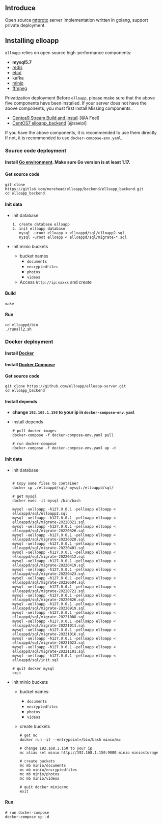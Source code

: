 ## Introduce
Open source [mtproto](https://core.telegram.org/mtproto) server implementation written in golang, support private deployment.

## Installing elloapp 
`elloapp` relies on open source high-performance components: 

- **mysql5.7**
- [redis](https://redis.io/)
- [etcd](https://etcd.io/)
- [kafka](https://kafka.apache.org/quickstart)
- [minio](https://docs.min.io/docs/minio-quickstart-guide.html#GNU/Linux)
- [ffmpeg](https://www.johnvansickle.com/ffmpeg/)

Privatization deployment Before `elloapp`, please make sure that the above five components have been installed. If your server does not have the above components, you must first install Missing components. 

- [Centos9 Stream Build and Install](docs/install-centos-9.md) [@A Feel]
- [CentOS7 elloapp_backend](docs/install-centos-7.md) [@saeipi]

If you have the above components, it is recommended to use them directly. If not, it is recommended to use `docker-compose-env.yaml`.


### Source code deployment
#### Install [Go environment](https://go.dev/doc/install). Make sure Go version is at least 1.17.


#### Get source code　

```
git clone https://gitlab.com/merehead/elloapp/backend/elloapp_backend.git
cd elloapp_backend
```

#### Init data
- init database

	```
	1. create database elloapp
	2. init elloapp database
	   mysql -uroot elloapp < elloappd/sql/elloapp2.sql
	   mysql -uroot elloapp < elloappd/sql/migrate-*.sql
	```

- init minio buckets
	- bucket names
	  - `documents`
	  - `encryptedfiles`
	  - `photos`
	  - `videos`
	- Access `http://ip:xxxxx` and create


#### Build
	
```
make
```

#### Run

```
cd elloappd/bin
./runall2.sh
```

### Docker deployment
#### Install [Docker](https://docs.docker.com/get-docker/)

#### Install [Docker Compose](https://docs.docker.com/compose/install/)

#### Get source code

```
git clone https://github.com/elloapp/elloapp-server.git
cd elloapp_backend
```

#### Install depends
- **change `192.168.1.150` to your ip in `docker-compose-env.yaml`**
- install depends

  ```
  # pull docker images
  docker-compose -f docker-compose-env.yaml pull
  
  # run docker-compose
  docker-compose -f docker-compose-env.yaml up -d
  ```
  
#### Init data
- init database

  ```

  # Copy some files to container
  docker cp ./elloappd/sql/ mysql:/elloappd/sql/

  # get mysql
  docker exec -it mysql /bin/bash
  
  mysql -uelloapp -h127.0.0.1 -pelloapp elloapp < elloappd/sql/elloapp2.sql
  mysql -uelloapp -h127.0.0.1 -pelloapp elloapp < elloappd/sql/migrate-20220321.sql
  mysql -uelloapp -h127.0.0.1 -pelloapp elloapp < elloappd/sql/migrate-20220326.sql
  mysql -uelloapp -h127.0.0.1 -pelloapp elloapp < elloappd/sql/migrate-20220328.sql
  mysql -uelloapp -h127.0.0.1 -pelloapp elloapp < elloappd/sql/migrate-20220401.sql
  mysql -uelloapp -h127.0.0.1 -pelloapp elloapp < elloappd/sql/migrate-20220412.sql
  mysql -uelloapp -h127.0.0.1 -pelloapp elloapp < elloappd/sql/migrate-20220419.sql
  mysql -uelloapp -h127.0.0.1 -pelloapp elloapp < elloappd/sql/migrate-20220423.sql
  mysql -uelloapp -h127.0.0.1 -pelloapp elloapp < elloappd/sql/migrate-20220504.sql
  mysql -uelloapp -h127.0.0.1 -pelloapp elloapp < elloappd/sql/migrate-20220721.sql
  mysql -uelloapp -h127.0.0.1 -pelloapp elloapp < elloappd/sql/migrate-20220826.sql
  mysql -uelloapp -h127.0.0.1 -pelloapp elloapp < elloappd/sql/migrate-20220919.sql
  mysql -uelloapp -h127.0.0.1 -pelloapp elloapp < elloappd/sql/migrate-20221008.sql
  mysql -uelloapp -h127.0.0.1 -pelloapp elloapp < elloappd/sql/migrate-20221011.sql
  mysql -uelloapp -h127.0.0.1 -pelloapp elloapp < elloappd/sql/migrate-20221016.sql
  mysql -uelloapp -h127.0.0.1 -pelloapp elloapp < elloappd/sql/migrate-20221023.sql
  mysql -uelloapp -h127.0.0.1 -pelloapp elloapp < elloappd/sql/migrate-20221101.sql
  mysql -uelloapp -h127.0.0.1 -pelloapp elloapp < elloappd/sql/init.sql
  
  # quit docker mysql
  exit
  ```

- init minio buckets
	- bucket names:
	  - `documents`
	  - `encryptedfiles`
	  - `photos`
	  - `videos`
	- create buckets
		
		```
		# get mc
		docker run -it --entrypoint=/bin/bash minio/mc
		   
		# change 192.168.1.150 to your ip    
		mc alias set minio http://192.168.1.150:9000 minio miniostorage
		
		# create buckets
		mc mb minio/documents
		mc mb minio/encryptedfiles
		mc mb minio/photos
		mc mb minio/videos
  
		# quit docker minio/mc
		exit
		```

#### Run

```  
# run docker-compose
docker-compose up -d
```
